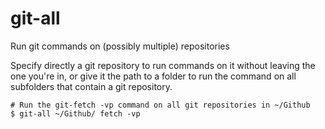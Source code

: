 git-all
=======

Run git commands on (possibly multiple) repositories

Specify directly a git repository to run commands on it without leaving the one you're in, or give it the path to a folder to run the command on all subfolders that contain a git repository.

```shell
# Run the git-fetch -vp command on all git repositories in ~/Github
$ git-all ~/Github/ fetch -vp
```
